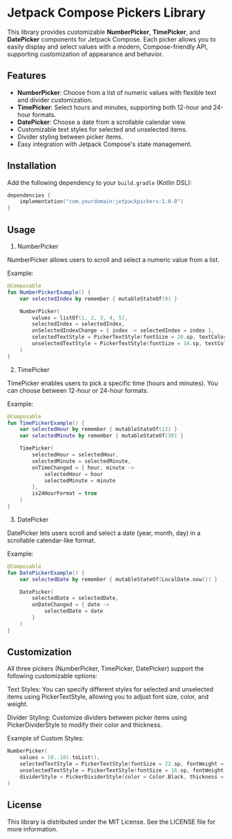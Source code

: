 # Jetpack Compose Pickers Library

This library provides customizable **NumberPicker**, **TimePicker**, and **DatePicker** components for Jetpack Compose. Each picker allows you to easily display and select values with a modern, Compose-friendly API, supporting customization of appearance and behavior.

## Features

- **NumberPicker**: Choose from a list of numeric values with flexible text and divider customization.
- **TimePicker**: Select hours and minutes, supporting both 12-hour and 24-hour formats.
- **DatePicker**: Choose a date from a scrollable calendar view.
- Customizable text styles for selected and unselected items.
- Divider styling between picker items.
- Easy integration with Jetpack Compose's state management.

## Installation

Add the following dependency to your `build.gradle` (Kotlin DSL):

```kotlin
dependencies {
    implementation("com.yourdomain:jetpackpickers:1.0.0")
}
````

## Usage

1. NumberPicker

NumberPicker allows users to scroll and select a numeric value from a list.

Example:

```kotlin
@Composable
fun NumberPickerExample() {
    var selectedIndex by remember { mutableStateOf(0) }

    NumberPicker(
        values = listOf(1, 2, 3, 4, 5),
        selectedIndex = selectedIndex,
        onSelectedIndexChange = { index -> selectedIndex = index },
        selectedTextStyle = PickerTextStyle(fontSize = 20.sp, textColor = Color.Red),
        unselectedTextStyle = PickerTextStyle(fontSize = 14.sp, textColor = Color.Gray)
    )
}
```

2. TimePicker

TimePicker enables users to pick a specific time (hours and minutes). You can choose between 12-hour or 24-hour formats.

Example:

```kotlin
@Composable
fun TimePickerExample() {
    var selectedHour by remember { mutableStateOf(12) }
    var selectedMinute by remember { mutableStateOf(30) }

    TimePicker(
        selectedHour = selectedHour,
        selectedMinute = selectedMinute,
        onTimeChanged = { hour, minute ->
            selectedHour = hour
            selectedMinute = minute
        },
        is24HourFormat = true
    )
}
```

3. DatePicker

DatePicker lets users scroll and select a date (year, month, day) in a scrollable calendar-like format.

Example:

```kotlin
@Composable
fun DatePickerExample() {
    var selectedDate by remember { mutableStateOf(LocalDate.now()) }

    DatePicker(
        selectedDate = selectedDate,
        onDateChanged = { date ->
            selectedDate = date
        }
    )
}
```

## Customization

All three pickers (NumberPicker, TimePicker, DatePicker) support the following customizable options:

Text Styles: You can specify different styles for selected and unselected items using PickerTextStyle, allowing you to adjust font size, color, and weight.

Divider Styling: Customize dividers between picker items using PickerDividerStyle to modify their color and thickness.

Example of Custom Styles:

```kotlin
NumberPicker(
    values = (0..10).toList(),
    selectedTextStyle = PickerTextStyle(fontSize = 22.sp, fontWeight = FontWeight.Bold, textColor = Color.Blue),
    unselectedTextStyle = PickerTextStyle(fontSize = 16.sp, fontWeight = FontWeight.Light, textColor = Color.Gray),
    dividerStyle = PickerDividerStyle(color = Color.Black, thickness = 1.dp)
)
```

## License

This library is distributed under the MIT License. See the LICENSE file for more information.

